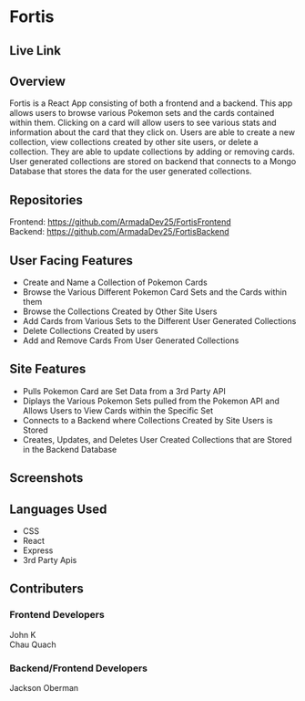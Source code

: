# Fortis

## Live Link


## Overview
Fortis is a React App consisting of both a frontend and a backend. This app allows users to browse various Pokemon sets and the cards contained within them. Clicking on a card will allow users to see various stats and information about the card that they click on. Users are able to create a new collection, view collections created by other site users, or delete a collection. They are able to update collections by adding or removing cards. User generated collections are stored on backend that connects to a Mongo Database that stores the data for the user generated collections.  

## Repositories
Frontend: https://github.com/ArmadaDev25/FortisFrontend <br>
Backend: https://github.com/ArmadaDev25/FortisBackend

## User Facing Features
- Create and Name a Collection of Pokemon Cards
- Browse the Various Different Pokemon Card Sets and the Cards within them
- Browse the Collections Created by Other Site Users
- Add Cards from Various Sets to the Different User Generated Collections
- Delete Collections Created by users
- Add and Remove Cards From User Generated Collections

## Site Features
- Pulls Pokemon Card are Set Data from a 3rd Party API
- Diplays the Various Pokemon Sets pulled from the Pokemon API and Allows Users to View Cards within the Specific Set
- Connects to a Backend where Collections Created by Site Users is Stored
- Creates, Updates, and Deletes User Created Collections that are Stored in the Backend Database

## Screenshots

## Languages Used
- CSS
- React
- Express
- 3rd Party Apis

## Contributers

### Frontend Developers
John K <br>
Chau Quach <br>

### Backend/Frontend Developers
Jackson Oberman <br>



